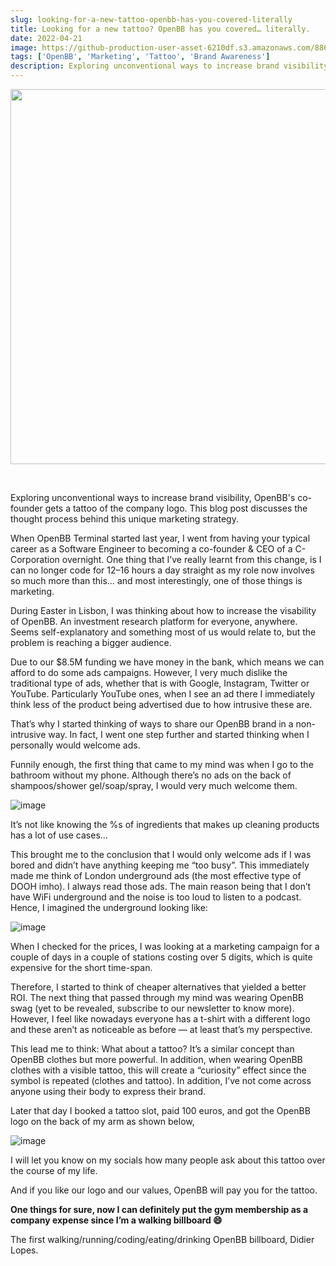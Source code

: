 ```yaml
---
slug: looking-for-a-new-tattoo-openbb-has-you-covered-literally
title: Looking for a new tattoo? OpenBB has you covered… literally.
date: 2022-04-21
image: https://github-production-user-asset-6210df.s3.amazonaws.com/88618738/280499252-fa6ca582-187b-4ddf-9ecf-1e259939f26f.png
tags: ['OpenBB', 'Marketing', 'Tattoo', 'Brand Awareness']
description: Exploring unconventional ways to increase brand visibility, OpenBB's co-founder gets a tattoo of the company logo. This blog post discusses the thought process behind this unique marketing strategy.
---
```


<p align="center">
    <img width="600" src="https://github-production-user-asset-6210df.s3.amazonaws.com/88618738/280499252-fa6ca582-187b-4ddf-9ecf-1e259939f26f.png"/>
</p>

<br />

Exploring unconventional ways to increase brand visibility, OpenBB's co-founder gets a tattoo of the company logo. This blog post discusses the thought process behind this unique marketing strategy.

<!-- truncate -->

<div style={{borderTop: '1px solid #21af90', margin: '1.5em 0'}} />

When OpenBB Terminal started last year, I went from having your typical career as a Software Engineer to becoming a co-founder & CEO of a C-Corporation overnight. One thing that I’ve really learnt from this change, is I can no longer code for 12–16 hours a day straight as my role now involves so much more than this… and most interestingly, one of those things is marketing.

During Easter in Lisbon, I was thinking about how to increase the visability of OpenBB. An investment research platform for everyone, anywhere. Seems self-explanatory and something most of us would relate to, but the problem is reaching a bigger audience.

Due to our $8.5M funding we have money in the bank, which means we can afford to do some ads campaigns. However, I very much dislike the traditional type of ads, whether that is with Google, Instagram, Twitter or YouTube. Particularly YouTube ones, when I see an ad there I immediately think less of the product being advertised due to how intrusive these are.

That’s why I started thinking of ways to share our OpenBB brand in a non-intrusive way. In fact, I went one step further and started thinking when I personally would welcome ads.

Funnily enough, the first thing that came to my mind was when I go to the bathroom without my phone. Although there’s no ads on the back of shampoos/shower gel/soap/spray, I would very much welcome them.

![image](https://github.com/Meg1211/my-website/assets/88618738/0a8000e0-1a19-4c63-813d-caeb6fd67c9a)

It’s not like knowing the %s of ingredients that makes up cleaning products has a lot of use cases…

This brought me to the conclusion that I would only welcome ads if I was bored and didn’t have anything keeping me “too busy”. This immediately made me think of London underground ads (the most effective type of DOOH imho). I always read those ads. The main reason being that I don’t have WiFi underground and the noise is too loud to listen to a podcast. Hence, I imagined the underground looking like:

![image](https://github.com/Meg1211/my-website/assets/88618738/af42f60a-799c-468e-a5e1-b8faf1daf2ad)

When I checked for the prices, I was looking at a marketing campaign for a couple of days in a couple of stations costing over 5 digits, which is quite expensive for the short time-span.

Therefore, I started to think of cheaper alternatives that yielded a better ROI. The next thing that passed through my mind was wearing OpenBB swag (yet to be revealed, subscribe to our newsletter to know more). However, I feel like nowadays everyone has a t-shirt with a different logo and these aren’t as noticeable as before — at least that’s my perspective.

This lead me to think: What about a tattoo? It’s a similar concept than OpenBB clothes but more powerful. In addition, when wearing OpenBB clothes with a visible tattoo, this will create a “curiosity” effect since the symbol is repeated (clothes and tattoo). In addition, I’ve not come across anyone using their body to express their brand.

Later that day I booked a tattoo slot, paid 100 euros, and got the OpenBB logo on the back of my arm as shown below,

![image](https://github.com/Meg1211/my-website/assets/88618738/fa6ca582-187b-4ddf-9ecf-1e259939f26f)

I will let you know on my socials how many people ask about this tattoo over the course of my life.

And if you like our logo and our values, OpenBB will pay you for the tattoo.

**One things for sure, now I can definitely put the gym membership as a company expense since I’m a walking billboard 😄**

The first walking/running/coding/eating/drinking OpenBB billboard,
Didier Lopes.
